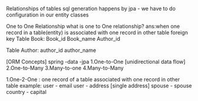 Relationships of tables
sql generation happens by jpa - we have to do configuration in our entity classes

One to One Relationship
what is one to One relationship?
ans:when one record in a table(entity) is associated with one record in other table
foreign key 
Table
Book:
Book_id Book_name Author_id

Table
Author: 
author_id  author_name

[ORM Concepts]
spring -data -jpa
1.One-to-One [unidirectional data flow]
2.One-to-Many
3.Many-to-one
4.Many-to-Many

1.One-2-One : one record of a table associated with one record in other table
example: user - email
         user - address [single address]
         spouse - spouse
         country - capital






